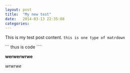 ```yaml
---
layout: post
title:  "My new test"
date:   2014-03-13 22:35:08
categories:
---
```


This is my test post content.
`this is one type of matrdown`

``` thus is code ````

__werwerwrwe__

_wrwrwe_

